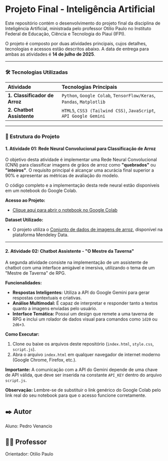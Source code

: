 # Projeto Final - Inteligência Artificial

Este repositório contém o desenvolvimento do projeto final da disciplina de Inteligência Artificial, ministrada pelo professor Otilio Paulo no Instituto Federal de Educação, Ciência e Tecnologia do Piauí (IFPI).

O projeto é composto por duas atividades principais, cujos detalhes, tecnologias e acessos estão descritos abaixo. A data de entrega para ambas as atividades é **14 de julho de 2025**.

---

### 🛠️ Tecnologias Utilizadas

| Atividade | Tecnologias Principais |
| :--- | :--- |
| **1. Classificador de Arroz** | `Python`, `Google Colab`, `TensorFlow/Keras`, `Pandas`, `Matplotlib` |
| **2. Chatbot Assistente** | `HTML5`, `CSS3 (Tailwind CSS)`, `JavaScript`, `API Google Gemini` |

---

### 📂 Estrutura do Projeto

#### 1. Atividade 01: Rede Neural Convolucional para Classificação de Arroz

O objetivo desta atividade é implementar uma Rede Neural Convolucional (CNN) para classificar imagens de grãos de arroz como **"quebrados"** ou **"inteiros"**. O requisito principal é alcançar uma acurácia final superior a 90% e apresentar as métricas de avaliação do modelo.

O código completo e a implementação desta rede neural estão disponíveis em um notebook do Google Colab.

**Acesso ao Projeto:**
* [Clique aqui para abrir o notebook no Google Colab](https://colab.research.google.com/drive/1cxzTz4tbk3GiB0eCTwi0_Jqbiw14hR-k?usp=sharing) 

**Dataset Utilizado:**
* O projeto utiliza o [Conjunto de dados de imagens de arroz](https://data.mendeley.com/datasets/zn7hnsfgrs/1), disponível na plataforma Mendeley Data.

---

#### 2. Atividade 02: Chatbot Assistente - "O Mestre da Taverna"

A segunda atividade consiste na implementação de um assistente de chatbot com uma interface amigável e imersiva, utilizando o tema de um "Mestre de Taverna" de RPG.

**Funcionalidades:**
* **Respostas Inteligentes:** Utiliza a API do Google Gemini para gerar respostas contextuais e criativas.
* **Análise Multimodal:** É capaz de interpretar e responder tanto a textos quanto a imagens enviadas pelo usuário.
* **Interface Temática:** Possui um design que remete a uma taverna de RPG e inclui um rolador de dados visual para comandos como `1d20` ou `2d6+3`.

**Como Executar:**
1.  Clone ou baixe os arquivos deste repositório (`index.html`, `style.css`, `script.js`).
2.  Abra o arquivo `index.html` em qualquer navegador de internet moderno (Google Chrome, Firefox, etc.).

**Importante:** A comunicação com a API do Gemini depende de uma chave de API válida, que deve ser inserida na constante `API_KEY` dentro do arquivo `script.js`.

**Observação:** Lembre-se de substituir o link genérico do Google Colab pelo link real do seu notebook para que o acesso funcione corretamente.

## ✒️ Autor
Aluno: Pedro Venancio

## 👨‍🏫 Professor
Orientador: Otilio Paulo
